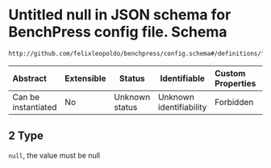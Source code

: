 # Untitled null in JSON schema for BenchPress config file. Schema

```txt
http://github.com/felixleopoldo/benchpress/config.schema#/definitions/flexprobnull/anyOf/2
```




| Abstract            | Extensible | Status         | Identifiable            | Custom Properties | Additional Properties | Access Restrictions | Defined In                                                               |
| :------------------ | ---------- | -------------- | ----------------------- | :---------------- | --------------------- | ------------------- | ------------------------------------------------------------------------ |
| Can be instantiated | No         | Unknown status | Unknown identifiability | Forbidden         | Allowed               | none                | [config.schema.json\*](../out/config.schema.json "open original schema") |

## 2 Type

`null`, the value must be null
